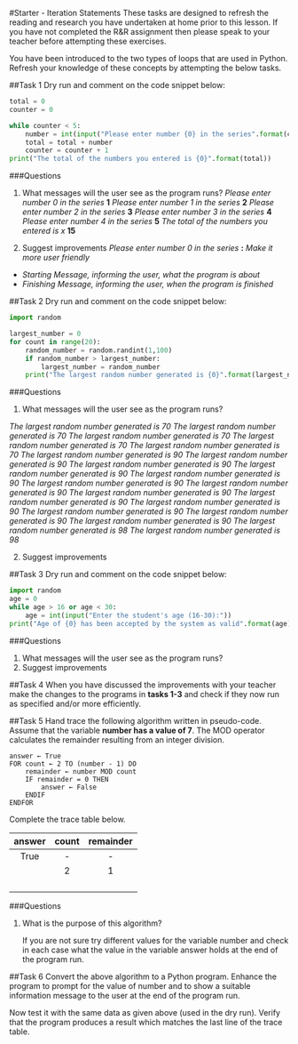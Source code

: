 #Starter - Iteration Statements
These tasks are designed to refresh the reading and research you have undertaken at home prior to this lesson. If you have not completed the R&R assignment then please speak to your teacher before attempting these exercises.

You have been introduced to the two types of loops that are used in Python. Refresh your knowledge of these concepts by attempting the below tasks.

##Task 1
Dry run and comment on the code snippet below:

```python
total = 0
counter = 0

while counter < 5:
    number = int(input("Please enter number {0} in the series".format(counter)))
    total = total + number
    counter = counter + 1
print("The total of the numbers you entered is {0}".format(total))
```

###Questions
1. What messages will the user see as the program runs?
*Please enter number 0 in the series* **1**
*Please enter number 1 in the series* **2**
*Please enter number 2 in the series* **3**
*Please enter number 3 in the series* **4**
*Please enter number 4 in the series* **5**
*The total of the numbers you entered is x* **15**

2. Suggest improvements
*Please enter number 0 in the series* **:**
*Make it more user friendly*
* *Starting Message, informing the user, what the program is about*
* *Finishing Message, informing the user, when the program is finished*

##Task 2
Dry run and comment on the code snippet below:

```python
import random

largest_number = 0
for count in range(20):
    random_number = random.randint(1,100)
    if random_number > largest_number:
        largest_number = random_number
    print("The largest random number generated is {0}".format(largest_number))
```

###Questions
1. What messages will the user see as the program runs?

*The largest random number generated is 70*
*The largest random number generated is 70*
*The largest random number generated is 70*
*The largest random number generated is 70*
*The largest random number generated is 70*
*The largest random number generated is 90*
*The largest random number generated is 90*
*The largest random number generated is 90*
*The largest random number generated is 90*
*The largest random number generated is 90*
*The largest random number generated is 90*
*The largest random number generated is 90*
*The largest random number generated is 90*
*The largest random number generated is 90*
*The largest random number generated is 90*
*The largest random number generated is 90*
*The largest random number generated is 90*
*The largest random number generated is 90*
*The largest random number generated is 98*
*The largest random number generated is 98*

2. Suggest improvements

##Task 3
Dry run and comment on the code snippet below:

```python
import random
age = 0
while age > 16 or age < 30:
    age = int(input("Enter the student's age (16-30):"))
print("Age of {0} has been accepted by the system as valid".format(age))
```

###Questions
1. What messages will the user see as the program runs?
2. Suggest improvements

##Task 4
When you have discussed the improvements with your teacher make the changes to the programs in **tasks 1-3** and check if they now run as specified and/or more efficiently.

##Task 5
Hand trace the following algorithm written in pseudo-code. Assume that the variable **number has a value of 7**. The MOD operator calculates the remainder resulting from an integer division.

```
answer ← True
FOR count ← 2 TO (number - 1) DO
    remainder ← number MOD count
    IF remainder = 0 THEN
        answer ← False
    ENDIF
ENDFOR
```

Complete the trace table below.

|answer|count|remainder|
|:----:|:---:|:-------:|
|True|-|-|
| |2|1|
| | | |
| | | |
| | | |
| | | |

###Questions
1. What is the purpose of this algorithm?

    If you are not sure try different values for the variable number and check in each case what the value in the variable answer holds at the end of the program run.

##Task 6
Convert the above algorithm to a Python program. Enhance the program to prompt for the value of number and to show a suitable information message to the user at the end of the program run.

Now test it with the same data as given above (used in the dry run). Verify that the program produces a result which matches the last line of the trace table.
